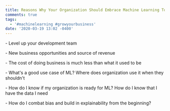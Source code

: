 ```yaml
---
title: Reasons Why Your Organization Should Embrace Machine Learning Today
comments: true
tags:
  - '#machinelearning #growyourbusiness'
date: '2020-03-19 13:02 -0400'
---
```

\- Level up your development team

\- New business opportunities and source of revenue

\- The cost of doing business is much less than what it used to be

\- What's a good use case of ML? Where does organization use it when they shouldn't

\- How do I know if my organization is ready for ML? How do I know that I have the data I need

\- How do I combat bias and build in explainability from the beginning?